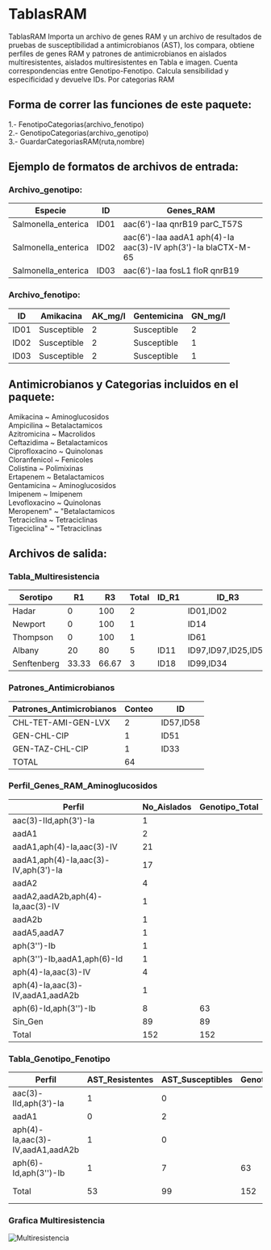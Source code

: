 # TablasRAM
TablasRAM Importa un archivo de genes RAM y un archivo de resultados de pruebas de susceptibilidad a antimicrobianos (AST), los compara, obtiene perfiles de genes RAM y patrones de antimicrobianos en aislados multiresistentes, aislados multiresistentes en Tabla e imagen. Cuenta correspondencias entre Genotipo-Fenotipo. Calcula sensibilidad y especificidad y devuelve IDs. Por categorias RAM

## Forma de correr las funciones de este paquete:     

  1.- FenotipoCategorias(archivo_fenotipo)     
  2.- GenotipoCategorias(archivo_genotipo)      
  3.- GuardarCategoriasRAM(ruta,nombre)      
  
## Ejemplo de formatos de archivos de entrada:    

  ### Archivo_genotipo:    

Especie	            | ID   | Genes_RAM                                                      |
--------------------|------|----------------------------------------------------------------|
Salmonella_enterica	| ID01 | aac(6')-Iaa	qnrB19	parC_T57S                                 |
Salmonella_enterica |	ID02 | aac(6')-Iaa	aadA1	aph(4)-Ia	aac(3)-IV	aph(3')-Ia	blaCTX-M-65 | 
Salmonella_enterica |	ID03 | aac(6')-Iaa	fosL1	floR	qnrB19                                |

### Archivo_fenotipo:

ID   | Amikacina	  | AK_mg/l | Gentemicina	| GN_mg/l |
-----|--------------|---------|-------------|---------|  
ID01 | Susceptible	|    2	  | Susceptible	|    2    |
ID02 | Susceptible	|    2	  | Susceptible	|    1    |
ID03 | Susceptible	|    2	  | Susceptible	|    1    |

## Antimicrobianos y Categorias incluidos en el paquete:   
         
Amikacina ~ Aminoglucosidos   
Ampicilina ~ Betalactamicos     
Azitromicina ~ Macrolidos     
Ceftazidima ~ Betalactamicos     
Ciprofloxacino ~ Quinolonas      
Cloranfenicol ~ Fenicoles     
Colistina ~ Polimixinas     
Ertapenem ~ Betalactamicos     
Gentamicina ~ Aminoglucosidos     
Imipenem ~ Imipenem    
Levofloxacino ~ Quinolonas    
Meropenem" ~ "Betalactamicos     
Tetraciclina ~ Tetraciclinas    
Tigeciclina" ~ "Tetraciclinas    

## Archivos de salida:    
### Tabla_Multiresistencia    
Serotipo	 | R1  | R3   | Total |	ID_R1  |	ID_R3              |    
-----------|-----|------|-------|--------|---------------------|
Hadar	     | 0   | 100	|   2   |	       |ID01,ID02            |   
Newport	   | 0   | 100  |   1   |		     |ID14                 |
Thompson	 | 0   | 100  |   1   |		     |ID61                 |    
Albany	   | 20  | 80   |   5   |ID11    |ID97,ID97,ID25,ID59  |
Senftenberg|33.33|66.67 |   3   |ID18    |ID99,ID34            |    

### Patrones_Antimicrobianos     
Patrones_Antimicrobianos |	Conteo |  ID     |    
-------------------------|---------|---------|
CHL-TET-AMI-GEN-LVX      |	 2     |ID57,ID58|    
GEN-CHL-CIP              |	 1     |ID51     |
GEN-TAZ-CHL-CIP          |	 1     |ID33     |         
TOTAL	                   |   64    |         |	

### Perfil_Genes_RAM_Aminoglucosidos 
Perfil                               |	No_Aislados	| Genotipo_Total |
-------------------------------------|--------------|----------------|
aac(3)-IId,aph(3')-Ia                |  	1         |                |	
aadA1	                               |    2         |                |	
aadA1,aph(4)-Ia,aac(3)-IV	           |    21        |                |	
aadA1,aph(4)-Ia,aac(3)-IV,aph(3')-Ia |    17        |                |	
aadA2	                               |    4	        |                |
aadA2,aadA2b,aph(4)-Ia,aac(3)-IV	   |    1         |                |	
aadA2b	                             |    1         |                |	
aadA5,aadA7	                         |    1	        |                |
aph(3'')-Ib	                         |    1         |                |	
aph(3'')-Ib,aadA1,aph(6)-Id	         |    1	        |                |
aph(4)-Ia,aac(3)-IV	                 |    4         |                |	
aph(4)-Ia,aac(3)-IV,aadA1,aadA2b	   |    1         |                |	
aph(6)-Id,aph(3'')-Ib	               |    8         |	     63        |
Sin_Gen	                             |    89        |	     89        |
Total	                               |    152       |	     152       |

### Tabla_Genotipo_Fenotipo
Perfil	                         | AST_Resistentes	 | AST_Susceptibles	| Genotipo_Total	| ID_AST_Resistentes	   | ID_AST_Susceptibles                 |
---------------------------------|-------------------|------------------|-----------------|------------------------|-------------------------------------|
aac(3)-IId,aph(3')-Ia	           |         1  	     |        0         |                 |ID72                    |NA                                   |
aadA1                            |         0         |        2         |                 |NA                      |ID43,ID87                            |
aph(4)-Ia,aac(3)-IV,aadA1,aadA2b |         1         |        0         |		              |ID34                    |NA                                   |
aph(6)-Id,aph(3'')-Ib            |         1         |        7         |	      63        |ID59	                   |ID97,ID06,ID08,ID22,ID97,ID21,ID25   |
Total	                           |         53        |        99        |       152       |Especif: 89.9, (89)/(99)|Sens: 118.87, (63)/(53)              |


### Grafica Multiresistencia

![Multiresistencia](https://user-images.githubusercontent.com/113209694/215827673-a7dd7594-5284-4012-a786-4cbe955aab71.png)





